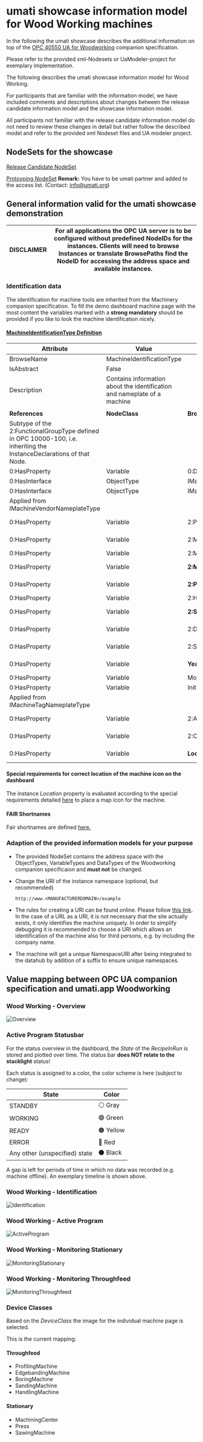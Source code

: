 # umati showcase information model for Wood Working machines

In the following the umati showcase describes the additional information on top of the [OPC 40550 UA for Woodworking](https://) companion specification.

Please refer to the provided xml-Nodesets or UaModeler-project for exemplary implementation.

The following describes the umati showcase information model for Wood Working.

For participants that are familiar with the information model, we have included comments and descriptions about changes between the release candidate information model and the showcase information model.

All participants not familiar with the release candidate information model do not need to review these changes in detail but rather follow the described model and refer to the provided xml Nodeset files and UA modeler project.

## NodeSets for the showcase

[Release Candidate NodeSet](https://github.com/umati/Sample-Server/tree/main/model/Woodworking)

[Protoyping NodeSet](https://github.com/umati/Woodworking/tree/main/Model) **Remark:** You have to be umati partner and added to the access list. (Contact: [info@umati.org](mailto:info@umati.org))

## General information valid for the umati showcase demonstration

| **DISCLAIMER** | For all applications the OPC UA server is to be configured without predefined NodeIDs for the instances. Clients will need to browse Instances or translate BrowsePaths find the NodeID for accessing the address space and available instances. |
| --- | --- |

### Identification data

The identification for machine tools are inherited from the Machinery companion specification.
To fill the demo dashboard machine page with the most content the variables marked with a **strong mandatory** should be provided if you like to look the machine identification nicely.

#### [**MachineIdentificationType Definition**](https://reference.opcfoundation.org/Machinery/docs/8.6/)

| **Attribute** | **Value** |     |     |     |     |
| --- | --- | --- | --- | --- | --- |
| BrowseName | MachineIdentificationType |
| IsAbstract | False |
| Description | Contains information about the identification and nameplate of a machine |
|     |     |     |     |     |     |
| **References** | **NodeClass** | **BrowseName** | **DataType** | **TypeDefinition** | **Other** |
| Subtype of the 2:FunctionalGroupType defined in OPC 10000-100, i.e. inheriting the InstanceDeclarations of that Node. |
| 0:HasProperty | Variable | 0:DefaultInstanceBrowseName | 0:QualifiedName | 0:PropertyType |     |
| 0:HasInterface | ObjectType | IMachineVendorNameplateType |
| 0:HasInterface | ObjectType | IMachineTagNameplateType |
| Applied from IMachineVendorNameplateType |     |     |     |     |     |
| 0:HasProperty | Variable | 2:ProductInstanceUri | 0:String | 0:PropertyType | M, RO |
| 0:HasProperty | Variable | 2:Manufacturer | 0:LocalizedText | 0:PropertyType | M, RO |
| 0:HasProperty | Variable | 2:ManufacturerUri | 0:String | 0:PropertyType | O, RO |
| 0:HasProperty | Variable | **2:Model** | 0:LocalizedText | 0:PropertyType | **M**, RO |
| 0:HasProperty | Variable | **2:ProductCode** | 0:String | 0:PropertyType | **M**, RO |
| 0:HasProperty | Variable | 2:HardwareRevision | 0:String | 0:PropertyType | O, RO |
| 0:HasProperty | Variable | **2:SoftwareRevision** | 0:String | 0:PropertyType | **M**, RO |
| 0:HasProperty | Variable | 2:DeviceClass | 0:String | 0:PropertyType | **M**, RO |
| 0:HasProperty | Variable | 2:SerialNumber | 0:String | 0:PropertyType | M, RO |
| 0:HasProperty | Variable | **YearOfConstruction** | UInt16 | 0:PropertyType | **M**, RO |
| 0:HasProperty | Variable | MonthOfConstruction | Byte | 0:PropertyType | O, RO |
| 0:HasProperty | Variable | InitialOperationDate | DateTime | 0:PropertyType | O, RO |
| Applied from IMachineTagNameplateType |     |     |     |     |     |
| 0:HasProperty | Variable | 2:AssetId | 0:String | 0:PropertyType | O, RW |
| 0:HasProperty | Variable | 2:ComponentName | 0:LocalizedText | 0:PropertyType | O, RW |
| 0:HasProperty | Variable | **Location** | 0:String | 0:PropertyType | **M**, RW |

#### Special requirements for correct location of the machine icon on the dashboard

The instance _Location_ property is evaluated according to the special requirements detailed [here](../Dashboard.md#location-of-fair-machine-and-software-icons-on-the-dashboard) to place a map icon for the machine.

#### FAIR Shortnames

Fair shortnames are defined [here.](Fairs.md)

### Adaption of the provided information models for your purpose

- The provided NodeSet contains the address space with the ObjectTypes, VariableTypes and DataTypes of the Woodworking companion specificaion and **must not** be changed.
- Change the URI of the instance namespace (optional, but recommended)

  `http://www.<MANUFACTURERDOMAIN>/example`

- The rules for creating a URI can be found online. Please follow [this link](https://en.wikipedia.org/wiki/Uniform_Resource_Identifier). In the case of a URL as a URI, it is not necessary that the site actually exists, it only identifies the machine uniquely. In order to simplify debugging it is recommended to choose a URI which allows an identification of the machine also for third persons, e.g. by including the company name.

- The machine will get a unique NamespaceURI after being integrated to the datahub by addition of a suffix to ensure unique namespaces.

## Value mapping between OPC UA companion specification and umati.app Woodworking

### Wood Working - Overview

![Overview](../img/Woodworking/WWM-Overview.png "WW Overview")

### Active Program Statusbar

For the status overview in the dashboard, the _State_ of the _RecipeInRun_ is stored and plotted over time. The status bar **does NOT relate to the stacklight** status!

Each status is assigned to a color, the color scheme is here (subject to change):

| State | Color |
| --- | --- |
| STANDBY | &#9898; Gray |
| WORKING | &#128994; Green |
| READY | &#128992; Yellow |
| ERROR | &#128308; Red |
| Any other (unspecified) state | &#9899; Black |

A gap is left for periods of time in which no data was recorded (e.g. machine offline). An exemplary timeline is shown above.

### Wood Working - Identification

![Identification](../img/Woodworking/WWM-Identification.png "MT Identification")

### Wood Working - Active Program

![ActiveProgram](../img/Woodworking/WWM-ActiveProgram.png "MT ActiveProgram")

### Wood Working - Monitoring Stationary

![MonitoringStationary](../img/Woodworking/WWM-MonitoringStationary.png "MT Monitoring")

### Wood Working - Monitoring Throughfeed

![MonitoringThroughfeed](../img/Woodworking/WWM-MonitoringThroughfeed.png "MT Monitoring")

### Device Classes

Based on the _DeviceClass_ the image for the individual machine page is selected.

This is the current mapping:

#### Throughfeed

- ProfilingMachine
- EdgebandingMachine
- BoringMachine
- SandingMachine
- HandlingMachine

#### Stationary

- MachiningCenter
- Press
- SawingMachine
